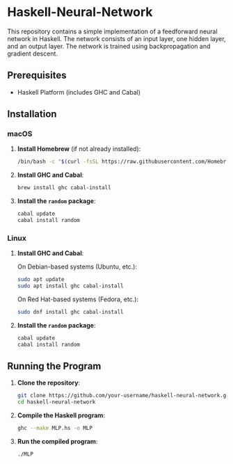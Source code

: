# Haskell-Neural-Network
This repository contains a simple implementation of a feedforward neural network in Haskell. The network consists of an input layer, one hidden layer, and an output layer. The network is trained using backpropagation and gradient descent.

## Prerequisites

- Haskell Platform (includes GHC and Cabal)

## Installation

### macOS

1. **Install Homebrew** (if not already installed):
    ```sh
    /bin/bash -c "$(curl -fsSL https://raw.githubusercontent.com/Homebrew/install/HEAD/install.sh)"
    ```

2. **Install GHC and Cabal**:
    ```sh
    brew install ghc cabal-install
    ```

3. **Install the `random` package**:
    ```sh
    cabal update
    cabal install random
    ```

### Linux

1. **Install GHC and Cabal**:

    On Debian-based systems (Ubuntu, etc.):
    ```sh
    sudo apt update
    sudo apt install ghc cabal-install
    ```

    On Red Hat-based systems (Fedora, etc.):
    ```sh
    sudo dnf install ghc cabal-install
    ```

2. **Install the `random` package**:
    ```sh
    cabal update
    cabal install random

## Running the Program

1. **Clone the repository**:
    ```sh
    git clone https://github.com/your-username/haskell-neural-network.git
    cd haskell-neural-network
    ```

2. **Compile the Haskell program**:
    ```sh
    ghc --make MLP.hs -o MLP
    ```

3. **Run the compiled program**:
    ```sh
    ./MLP
    ```
